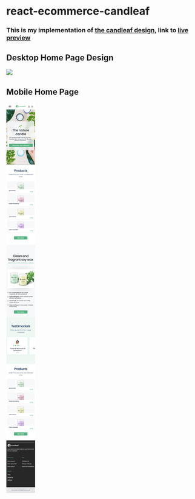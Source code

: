 # react-ecommerce-candleaf

### This is my implementation of [the candleaf design](<https://www.figma.com/file/EATo7jjBzT2qZuSjzokXjO/E-Commerce-UI-KIT-(Community)?type=design&node-id=116-92&mode=design>), link to [live preview](https://eslam-dv.github.io/react-ecommerce-candleaf/)

## Desktop Home Page Design

![](./Desktop-Home.png)

## Mobile Home Page

![](./Home.png)
